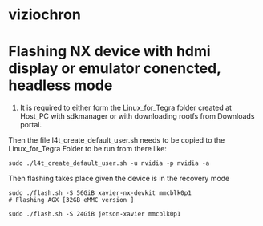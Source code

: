 # viziochron
# Flashing NX device with hdmi display or emulator conencted, headless mode
1. It is required to either form the Linux_for_Tegra folder created at Host_PC with sdkmanager or with downloading rootfs from Downloads portal.


Then the file l4t_create_default_user.sh needs to be copied to the Linux_for_Tegra Folder to be run from there like:
```
sudo ./l4t_create_default_user.sh -u nvidia -p nvidia -a
```

Then flashing takes place given the device is in the recovery mode
```
sudo ./flash.sh -S 56GiB xavier-nx-devkit mmcblk0p1
# Flashing AGX [32GB eMMC version ]

sudo ./flash.sh -S 24GiB jetson-xavier mmcblk0p1 
```
